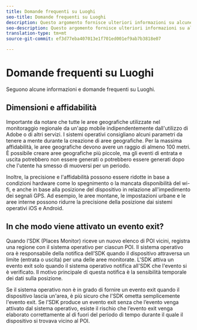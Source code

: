 ```yaml
---
title: Domande frequenti su Luoghi
seo-title: Domande frequenti su Luoghi
description: Questo argomento fornisce ulteriori informazioni su alcune domande frequenti su Luoghi.
seo-description: Questo argomento fornisce ulteriori informazioni su alcune domande frequenti su Luoghi.
translation-type: tm+mt
source-git-commit: ef3d77eba407013e1f701ed001ef9ab7b3818e07

---
```



# Domande frequenti su Luoghi

Seguono alcune informazioni e domande frequenti su Luoghi.

## Dimensioni e affidabilità

Importante da notare che tutte le aree geografiche utilizzate nel monitoraggio regionale da un'app mobile indipendentemente dall'utilizzo di Adobe o di altri servizi. I sistemi operativi consigliano alcuni parametri da tenere a mente durante la creazione di aree geografiche. Per la massima affidabilità, le aree geografiche devono avere un raggio di almeno 100 metri. È possibile creare aree geografiche più piccole, ma gli eventi di entrata e uscita potrebbero non essere generati o potrebbero essere generati dopo che l'utente ha smesso di muoversi per un periodo.

Inoltre, la precisione e l'affidabilità possono essere ridotte in base a condizioni hardware come lo spegnimento o la mancata disponibilità del wi-fi, e anche in base alla posizione del dispositivo in relazione all'impedimento dei segnali GPS. Ad esempio, le aree montane, le impostazioni urbane e le aree interne possono ridurre la precisione della posizione dai sistemi operativi iOS e Android.

## In che modo viene attivato un evento exit?

Quando l’SDK (Places Monitor) riceve un nuovo elenco di POI vicini, registra una regione con il sistema operativo per ciascun POI. Il sistema operativo ora è responsabile della notifica dell’SDK quando il dispositivo attraversa un limite (entrata o uscita) per una delle aree monitorate. L'SDK attiva un evento exit solo quando il sistema operativo notifica all'SDK che l'evento si è verificato. Il motivo principale di questa notifica è la sensibilità temporale dei dati sulla posizione.

Se il sistema operativo non è in grado di fornire un evento exit quando il dispositivo lascia un'area, è più sicuro che l'SDK ometta semplicemente l'evento exit. Se l’SDK produce un evento exit senza che l’evento venga attivato dal sistema operativo, esiste il rischio che l’evento exit venga elaborato correttamente al di fuori del periodo di tempo durante il quale il dispositivo si trovava vicino al POI.
